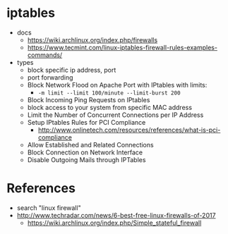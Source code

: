 # iptables
* docs
  * https://wiki.archlinux.org/index.php/firewalls
  * https://www.tecmint.com/linux-iptables-firewall-rules-examples-commands/
* types
  * block specific ip address, port
  * port forwarding
  * Block Network Flood on Apache Port with IPtables with limits:
    * ```-m limit --limit 100/minute --limit-burst 200```
  * Block Incoming Ping Requests on IPtables
  * block access to your system from specific MAC address
  * Limit the Number of Concurrent Connections per IP Address
  * Setup IPtables Rules for PCI Compliance
    * http://www.onlinetech.com/resources/references/what-is-pci-compliance
  * Allow Established and Related Connections
  * Block Connection on Network Interface
  * Disable Outgoing Mails through IPTables

# References
* search "linux firewall"
* http://www.techradar.com/news/6-best-free-linux-firewalls-of-2017
  * https://wiki.archlinux.org/index.php/Simple_stateful_firewall

